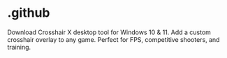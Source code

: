 # .github
Download Crosshair X desktop tool for Windows 10 &amp; 11. Add a custom crosshair overlay to any game. Perfect for FPS, competitive shooters, and training.
